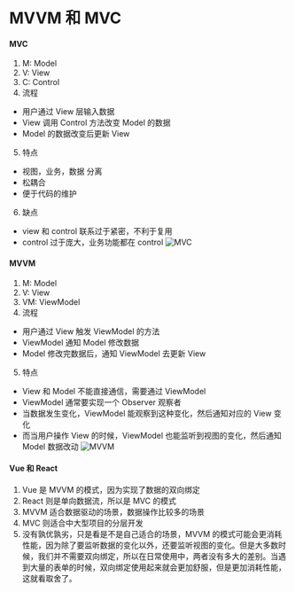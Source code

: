 # MVVM 和 MVC
#### MVC
1. M: Model
2. V: View
3. C: Control
4. 流程
  - 用户通过 View 层输入数据
  - View 调用 Control 方法改变 Model 的数据
  - Model 的数据改变后更新 View
5. 特点
  - 视图，业务，数据 分离
  - 松耦合
  - 便于代码的维护
6. 缺点
  - view 和 control 联系过于紧密，不利于复用
  - control 过于庞大，业务功能都在 control
![MVC](https://pic3.zhimg.com/80/v2-379cb77a473bf0c7c449f701b8a17ffe_1440w.jpg)

#### MVVM
1. M: Model
2. V: View
3. VM: ViewModel
4. 流程
  - 用户通过 View 触发 ViewModel 的方法
  - ViewModel 通知 Model 修改数据
  - Model 修改完数据后，通知 ViewModel 去更新 View
5. 特点
  - View 和 Model 不能直接通信，需要通过 ViewModel
  - ViewModel 通常要实现一个 Observer 观察者
  - 当数据发生变化，ViewModel 能观察到这种变化，然后通知对应的 View 变化
  - 而当用户操作 View 的时候，ViewModel 也能监听到视图的变化，然后通知 Model 数据改动
![MVVM](https://pic3.zhimg.com/80/v2-10c092ce5f24e44625165228cd4f245e_1440w.jpg)

#### Vue 和 React
1. Vue 是 MVVM 的模式，因为实现了数据的双向绑定
2. React 则是单向数据流，所以是 MVC 的模式
3. MVVM 适合数据驱动的场景，数据操作比较多的场景
4. MVC 则适合中大型项目的分层开发
5. 没有孰优孰劣，只是看是不是自己适合的场景，MVVM 的模式可能会更消耗性能，因为除了要监听数据的变化以外，还要监听视图的变化。但是大多数时候，我们并不需要双向绑定，所以在日常使用中，两者没有多大的差别。当遇到大量的表单的时候，双向绑定使用起来就会更加舒服，但是更加消耗性能，这就看取舍了。